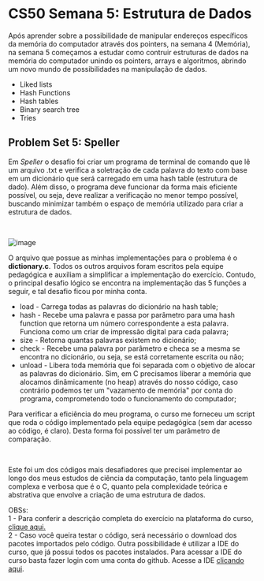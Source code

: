 <h1>CS50 Semana 5: Estrutura de Dados</h1>

<p>Após aprender sobre a possibilidade de manipular endereços específicos da memória do computador através dos pointers, na semana 4 (Memória), na semana 5 começamos a estudar como contruir estruturas de dados na memória do computador unindo os pointers, arrays e algoritmos, abrindo um novo mundo de possibilidades na manipulação de dados.</p>
<ul>
    <li>Liked lists</li>
    <li>Hash Functions</li>
    <li>Hash tables</li>
    <li>Binary search tree</h1>
    <li>Tries</li>
</ul>

<h2>Problem Set 5: Speller</h2>

<p>
Em <em>Speller</em> o desafio foi criar um programa de terminal de comando que lê um arquivo .txt e verifica a soletração de cada palavra do texto com base em um dicionário que será carregado em uma hash table (estrutura de dado). Além disso, o programa deve funcionar da forma mais eficiente possível, ou seja, deve realizar a verificação no menor tempo possível, buscando minimizar também o espaço de memória utilizado para criar a estrutura de dados.
</p><br>

![image](https://user-images.githubusercontent.com/90796061/143493958-8bb18b22-52b7-4da8-8287-29e35188b521.png)

<p>
    O arquivo que possue as minhas implementações para o problema é o <strong>dictionary.c</strong>. Todos os outros arquivos foram escritos pela equipe pedagógica e auxiliam a simplificar a implementação do exercício. Contudo, o principal desafio lógico se encontra na implementação das 5 funções a seguir, e tal desafio ficou por minha conta.
</p>

<ul>
    <li>load - Carrega todas as palavras do dicionário na hash table;</li>
    <li>hash - Recebe uma palavra e passa por parâmetro para uma hash function que retorna um número correspondente a esta palavra. Funciona como um criar de impressão digital para cada palavra;</li>
    <li>size - Retorna quantas palavras existem no dicionário;</li>
    <li>check - Recebe uma palavra por parâmetro e checa se a mesma se encontra no dicionário, ou seja, se está corretamente escrita ou não;</li>
    <li>unload - Libera toda memória que foi separada com o objetivo de alocar as palavras do dicionário. Sim, em C precisamos liberar a memória que alocamos dinâmicamente (no heap) através do nosso código, caso contrário podemos ter um "vazamento de memória" por conta do programa, comprometendo todo o funcionamento do computador;</li>
</ul>

<p>
    Para verificar a eficiência do meu programa, o curso me forneceu um script que roda o código implementado pela equipe pedagógica (sem dar acesso ao código, é claro). Desta forma foi possível ter um parâmetro de comparação. 
</p><br>

<p>
    Este foi um dos códigos mais desafiadores que precisei implementar ao longo dos meus estudos de ciência da computação, tanto pela linguagem complexa e verbosa que é o C, quanto pela complexidade teórica e abstrativa que envolve a criação de uma estrutura de dados. 
</p>

<p>
    OBSs:<br>
    1 - Para conferir a descrição completa do exercício na plataforma do curso, <a href='https://cs50.harvard.edu/x/2021/psets/5/speller/'>clique aqui.</a><br>
    2 - Caso você queira testar o código, será necessário o download dos pacotes importados pelo código. Outra possibilidade é utilizar a IDE do curso, que já possui todos os pacotes instalados. Para acessar a IDE do curso basta fazer login com uma conta do github. Acesse a IDE <a href='https://ide.cs50.io/'>clicando aqui</a>.
</p>


